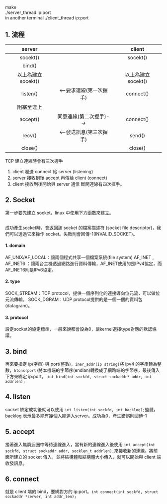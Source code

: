 make\
./server_thread ip:port\
in another terminal ./client_thread ip:port

## 1. 流程
| server |  | client | 
| :---: | :---: | :---: | 
| socekt() |  | socekt()  | 
| bind() |  |  | 
| 以上為建立socekt() |  | 以上為建立socekt() |
| listen() | <--要求連線(第一次握手) | connect()  | 
| 阻塞至連上  |  |  | 
| accept() | 同意連線(第二次握手)--> | connect()  | 
| recv() | <--發送訊息(第三次握手) | send() |
| close() | | close() |

TCP 建立連線時會有三次握手
1. client 發送 connect 給 server (listening)
2. server 接收到後 accept 再傳給 client (connect)
3. client 接收到後開始與 server 通信
斷開連線有四次揮手。

## 2. Socket
第一步要先建立 socket，linux 中使用下方函數來建立。
```int socket(int domain, int type, int protocol);
```
成功產生socket時，會返回該 socket 的檔案描述符 (socket file descriptor)，我們可以透過它來操作 socket。失敗則會回傳-1(INVALID_SOCKET)。

#### 1. domain
AF_UNIX/AF_LOCAL：讓兩個程式共享一個檔案系統(file system)
AF_INET , AF_INET6 ：讓兩台主機透過網路進行資料傳輸，AF_INET使用的是IPv4協定，而AF_INET6則是IPv6協定。

#### 2. type
SOCK_STREAM：TCP protocol，提供一個序列化的連接導向位元流，可以做位元流傳輸。
SOCK_DGRAM：UDP protocol提供的是一個一個的資料包(datagram)。

#### 3. protocol
設定socket的協定標準，一般來說都會設為0，讓kernel選擇type對應的默認協議。

## 3. bind
再來要指定 ip(字串) 與 port(整數)，```iner_addr(ip string)```將 ipv4 的字串轉為整數，```htons(port)```將本機端的字節序(endian)轉換成了網路端的字節序，最後傳入下方來綁定 ip:port。
```int bind(int sockfd, struct sockaddr* addr, int addrlen);```

## 4. listen
socket 綁定成功後就可以使用 ```int listen(int sockfd, int backlog);```監聽，backlog 表示最多能有幾個人能連入server。成功為0，產生錯誤則回傳-1

## 5. accept
接著進入無窮迴圈中等待連線進入，當有新的連線進入後使用 ```int accept(int sockfd, struct sockaddr addr, socklen_t addrlen);```來接收新的連線。將前面所建立的 socket 傳入，並將結構體和結構體大小傳入，就可以開始與 client 端收發訊息。

## 6. connect
就是 client 端的 bind，要綁對方的 ip:port。```int connect(int sockfd, struct sockaddr *server, int addr_len);```
